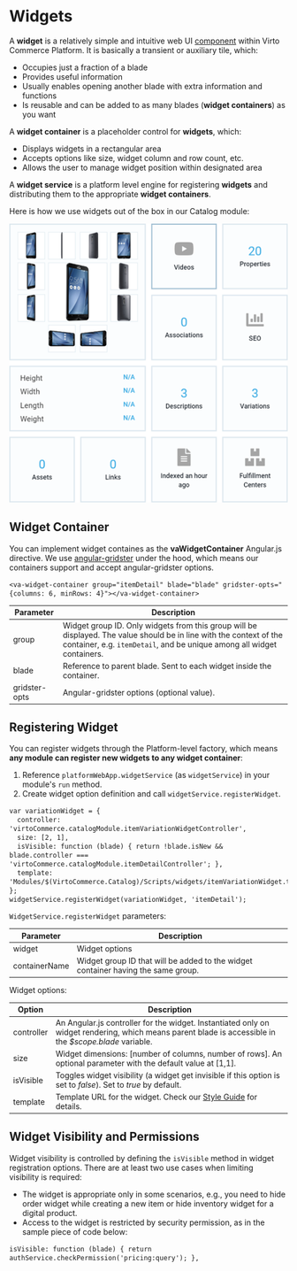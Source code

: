 # Widgets

A **widget** is a relatively simple and intuitive web UI [component](http://en.wikipedia.org/wiki/Software_component) within Virto Commerce Platform. It is basically a transient or auxiliary tile, which:

+ Occupies just a fraction of a blade
+ Provides useful information
+ Usually enables opening another blade with extra information and functions
+ Is reusable and can be added to as many blades (**widget containers**) as you want

A **widget container** is a placeholder control for **widgets**, which:

* Displays widgets in a rectangular area
* Accepts options like size, widget column and row count, etc.
* Allows the user to manage widget position within designated area

A **widget service** is a platform level engine for registering **widgets** and distributing them to the appropriate **widget containers**.

Here is how we use widgets out of the box in our Catalog module:

![Widget sample](media/04-widget-sample.png)

## Widget Container

You can implement widget containes as the **vaWidgetContainer** Angular.js directive. We use [angular-gridster](http://manifestwebdesign.github.io/angular-gridster/) under the hood, which means our containers support and accept angular-gridster options. 

```
<va-widget-container group="itemDetail" blade="blade" gridster-opts="{columns: 6, minRows: 4}"></va-widget-container>
```

|Parameter|Description|
|---------|-----------|
|group|Widget group ID. Only widgets from this group will be displayed. The value should be in line with the context of the container, e.g. `itemDetail`, and be unique among all widget containers.|
|blade|Reference to parent blade. Sent to each widget inside the container.|
|gridster-opts|Angular-gridster options (optional value).|

## Registering Widget

You can register widgets through the Platform-level factory, which means **any module can register new widgets to any widget container**:

1. Reference `platformWebApp.widgetService` (as `widgetService`) in your module's `run` method.
2. Create widget option definition and call `widgetService.registerWidget`.

```
var variationWidget = {
  controller: 'virtoCommerce.catalogModule.itemVariationWidgetController',
  size: [2, 1],
  isVisible: function (blade) { return !blade.isNew && blade.controller === 'virtoCommerce.catalogModule.itemDetailController'; },
  template: 'Modules/$(VirtoCommerce.Catalog)/Scripts/widgets/itemVariationWidget.tpl.html'
};
widgetService.registerWidget(variationWidget, 'itemDetail');
```

`WidgetService.registerWidget` parameters:

|Parameter|Description|
|---------|-----------|
|widget|Widget options|
|containerName|Widget group ID that will be added to the widget container having the same group.|

Widget options:

|Option|Description|
|------|-----------|
|controller|An Angular.js controller for the widget. Instantiated only on widget rendering, which means parent blade is accessible in the *$scope.blade* variable.|
|size|Widget dimensions: [number of columns, number of rows]. An optional parameter with the default value at [1,1].|
|isVisible|Toggles widget visibility (a widget get invisible if this option is set to *false*). Set to *true* by default.|
|template|Template URL for the widget. Check our [Style Guide](../style-guide) for details.|

## Widget Visibility and Permissions

Widget visibility is controlled by defining the `isVisible` method in widget registration options. There are at least two use cases when limiting visibility is required:

+ The widget is appropriate only in some scenarios, e.g., you need to hide order widget while creating a new item or hide inventory widget for a digital product.
+ Access to the widget is restricted by security permission, as in the sample piece of code below:

```
isVisible: function (blade) { return authService.checkPermission('pricing:query'); },
```
